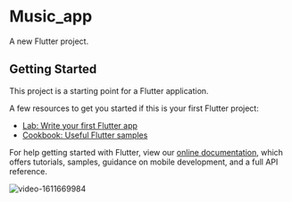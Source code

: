 # Music_app

A new Flutter project.

## Getting Started

This project is a starting point for a Flutter application.

A few resources to get you started if this is your first Flutter project:

- [Lab: Write your first Flutter app](https://flutter.dev/docs/get-started/codelab)
- [Cookbook: Useful Flutter samples](https://flutter.dev/docs/cookbook)

For help getting started with Flutter, view our
[online documentation](https://flutter.dev/docs), which offers tutorials,
samples, guidance on mobile development, and a full API reference.

![video-1611669984](https://user-images.githubusercontent.com/56726653/106127398-34c84d00-6167-11eb-81f4-2b4c06dd1d9c.gif)
